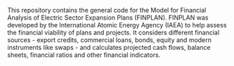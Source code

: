 This repository contains the general code for the Model for Financial Analysis of Electric Sector Expansion Plans (FINPLAN). FINPLAN was developed by the International Atomic Energy Agency (IAEA) to help assess the financial viability of plans and projects. It considers different financial sources - export credits, commercial loans, bonds, equity and modern instruments like swaps - and calculates projected cash flows, balance sheets, financial ratios and other financial indicators.
